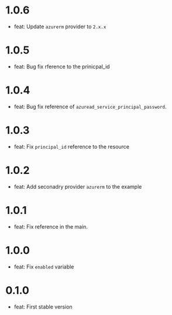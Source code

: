 # 1.0.6 

* feat: Update `azurerm` provider to `2.x.x`

# 1.0.5

* feat: Bug fix rference to the prinicpal_id

# 1.0.4

* feat: Bug fix reference of `azuread_service_principal_password`.

# 1.0.3

* feat: Fix `principal_id` reference to the resource

# 1.0.2

* feat: Add seconadry provider `azurerm` to the example

# 1.0.1

* feat:  Fix reference in the main.
# 1.0.0

* feat: Fix `enabled` variable

# 0.1.0

* feat: First stable version
